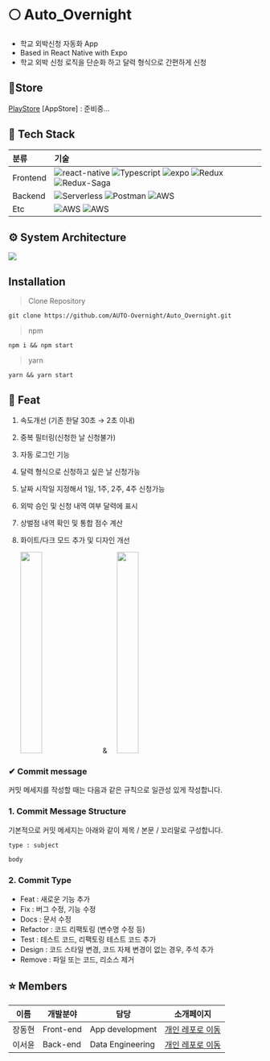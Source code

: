 # **🌕 Auto_Overnight**

- 학교 외박신청 자동화 App
- Based in React Native with Expo
- 학교 외박 신청 로직을 단순화 하고 달력 형식으로 간편하게 신청

## **🛒Store**

[PlayStore](https://play.google.com/store/apps/details?id=com.ww8007.AutoOvernight)
[AppStore] : 준비중...

## **🔧 Tech Stack**

| 분류     | 기술                                                                                                                                                                                                                                                                                                                                                                                                                                                                                                      |
| :------- | :-------------------------------------------------------------------------------------------------------------------------------------------------------------------------------------------------------------------------------------------------------------------------------------------------------------------------------------------------------------------------------------------------------------------------------------------------------------------------------------------------------- |
| Frontend | ![react-native](https://img.shields.io/badge/React--Native-61DAFB?style=flat&logo=React&logoColor=black) ![Typescript](https://img.shields.io/badge/TypeScript-3178C6?style=flat&logo=TypeScript&logoColor=black) ![expo](https://img.shields.io/badge/Expo-000?style=flat&logo=Expo&logoColor=white) ![Redux](https://img.shields.io/badge/Redux-764ABC?style=flat&logo=Redux&logoColor=white) ![Redux-Saga](https://img.shields.io/badge/Redux--Saga-999999?style=flat&logo=Redux-Saga&logoColor=white) |
| Backend  | ![Serverless](https://img.shields.io/badge/Serverless-FD5750?style=flat&logo=Serverless&logoColor=white) ![Postman](https://img.shields.io/badge/Postman-FF6C37?style=flat&logo=Postman&logoColor=white) ![AWS](https://img.shields.io/badge/AWS--Lambda-FF9900?style=flat&logo=Amazon-AWS&logoColor=white)                                                                                                                                                                                               |
| Etc      | ![AWS](https://img.shields.io/badge/GitHub-181717?style=flat&logo=GitHub&logoColor=white) ![AWS](https://img.shields.io/badge/VSCode-007ACC?style=flat&logo=Visual-Studio-Code&logoColor=white)                                                                                                                                                                                                                                                                                                           |

## **⚙️ System Architecture**

![](https://images.velog.io/images/ww8007/post/2059a245-6fca-4888-b88f-4aa1161d927c/image.png)

## Installation

> Clone Repository

    git clone https://github.com/AUTO-Overnight/Auto_Overnight.git

> npm

    npm i && npm start

> yarn

    yarn && yarn start

## **📖 Feat**

1. 속도개선 (기존 한달 30초 → 2초 이내)
2. 중복 필터링(신청한 날 신청불가)
3. 자동 로그인 기능
4. 달력 형식으로 신청하고 싶은 날 신청가능
5. 날짜 시작일 지정해서 1일, 1주, 2주, 4주 신청가능
6. 외박 승인 및 신청 내역 여부 달력에 표시
7. 상벌점 내역 확인 및 통합 점수 계산
8. 화이트/다크 모드 추가 및 디자인 개선

   <img src="https://user-images.githubusercontent.com/54137044/132565805-1c4c7deb-8d0d-4dba-8b0d-95eb6fe9f265.png" width="30%" height="400"/>&nbsp;&nbsp;&nbsp;&nbsp;&nbsp;&&nbsp;&nbsp;&nbsp;&nbsp; <img src="https://user-images.githubusercontent.com/54137044/132566198-7fe561b0-c0ce-4af2-a0fb-303dd9eb635a.png" width="30%" height="400"/>

### **✔ Commit message**

커밋 메세지를 작성할 때는 다음과 같은 규칙으로 일관성 있게 작성합니다.

### 1. Commit Message Structure

기본적으로 커밋 메세지는 아래와 같이 제목 / 본문 / 꼬리말로 구성합니다.

```xml
type : subject

body

```

### 2. Commit Type

- Feat : 새로운 기능 추가
- Fix : 버그 수정, 기능 수정
- Docs : 문서 수정
- Refactor : 코드 리팩토링 (변수명 수정 등)
- Test : 테스트 코드, 리팩토링 테스트 코드 추가
- Design : 코드 스타일 변경, 코드 자체 변경이 없는 경우, 주석 추가
- Remove : 파일 또는 코드, 리소스 제거

## **⭐️ Members**

| 이름   | 개발분야  | 담당             | 소개페이지                                             |
| ------ | --------- | ---------------- | ------------------------------------------------------ |
| 장동현 | Front-end | App development  | [개인 레포로 이동](https://github.com/ww8007)          |
| 이서윤 | Back-end  | Data Engineering | [개인 레포로 이동](https://github.com/somewheregreeny) |
